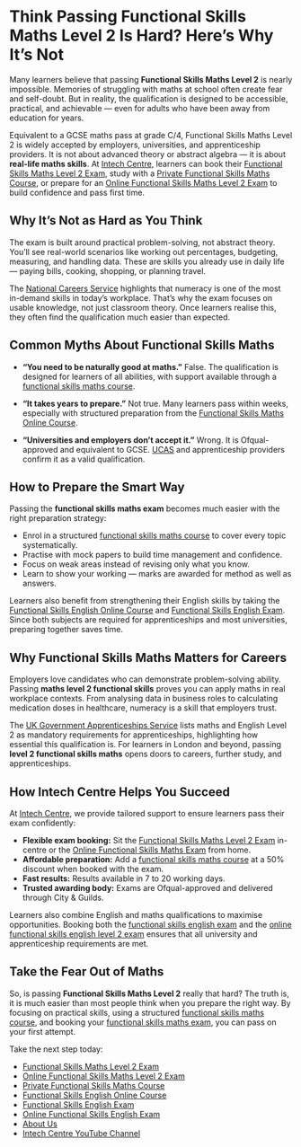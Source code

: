 # Think Passing Functional Skills Maths Level 2 Is Hard? Here’s Why It’s Not

Many learners believe that passing **Functional Skills Maths Level 2** is nearly impossible. Memories of struggling with maths at school often create fear and self-doubt. But in reality, the qualification is designed to be accessible, practical, and achievable — even for adults who have been away from education for years.

Equivalent to a GCSE maths pass at grade C/4, Functional Skills Maths Level 2 is widely accepted by employers, universities, and apprenticeship providers. It is not about advanced theory or abstract algebra — it is about **real-life maths skills**. At [Intech Centre](https://www.intechcentre.com/about-us/), learners can book their [Functional Skills Maths Level 2 Exam](https://www.intechcentre.com/courses/functional-skills-maths-level-2-exam/), study with a [Private Functional Skills Maths Course](https://www.intechcentre.com/courses/private-functional-skills-in-maths/), or prepare for an [Online Functional Skills Maths Level 2 Exam](https://www.intechcentre.com/courses/online-functional-skills-maths-level-2-exam-2/) to build confidence and pass first time.

## Why It’s Not as Hard as You Think

The exam is built around practical problem-solving, not abstract theory. You’ll see real-world scenarios like working out percentages, budgeting, measuring, and handling data. These are skills you already use in daily life — paying bills, cooking, shopping, or planning travel.

The [National Careers Service](https://nationalcareers.service.gov.uk/) highlights that numeracy is one of the most in-demand skills in today’s workplace. That’s why the exam focuses on usable knowledge, not just classroom theory. Once learners realise this, they often find the qualification much easier than expected.

## Common Myths About Functional Skills Maths

* **“You need to be naturally good at maths.”**
  False. The qualification is designed for learners of all abilities, with support available through a [functional skills maths course](https://www.intechcentre.com/courses/private-functional-skills-in-maths/).

* **“It takes years to prepare.”**
  Not true. Many learners pass within weeks, especially with structured preparation from the [Functional Skills Maths Online Course](https://www.intechcentre.com/courses/private-functional-skills-in-maths/).

* **“Universities and employers don’t accept it.”**
  Wrong. It is Ofqual-approved and equivalent to GCSE. [UCAS](https://www.ucas.com/) and apprenticeship providers confirm it as a valid qualification.

## How to Prepare the Smart Way

Passing the **functional skills maths exam** becomes much easier with the right preparation strategy:

* Enrol in a structured [functional skills maths course](https://www.intechcentre.com/courses/private-functional-skills-in-maths/) to cover every topic systematically.
* Practise with mock papers to build time management and confidence.
* Focus on weak areas instead of revising only what you know.
* Learn to show your working — marks are awarded for method as well as answers.

Learners also benefit from strengthening their English skills by taking the [Functional Skills English Online Course](https://www.intechcentre.com/courses/functional-skills-english-online-course/) and [Functional Skills English Exam](https://www.intechcentre.com/courses/functional-skills-english-level-2-exam/). Since both subjects are required for apprenticeships and most universities, preparing together saves time.

## Why Functional Skills Maths Matters for Careers

Employers love candidates who can demonstrate problem-solving ability. Passing **maths level 2 functional skills** proves you can apply maths in real workplace contexts. From analysing data in business roles to calculating medication doses in healthcare, numeracy is a skill that employers trust.

The [UK Government Apprenticeships Service](https://www.apprenticeships.gov.uk/) lists maths and English Level 2 as mandatory requirements for apprenticeships, highlighting how essential this qualification is. For learners in London and beyond, passing **level 2 functional skills maths** opens doors to careers, further study, and apprenticeships.

## How Intech Centre Helps You Succeed

At [Intech Centre](https://www.intechcentre.com/about-us/), we provide tailored support to ensure learners pass their exam confidently:

* **Flexible exam booking:** Sit the [Functional Skills Maths Level 2 Exam](https://www.intechcentre.com/courses/functional-skills-maths-level-2-exam/) in-centre or the [Online Functional Skills Maths Exam](https://www.intechcentre.com/courses/online-functional-skills-maths-level-2-exam-2/) from home.
* **Affordable preparation:** Add a [functional skills maths course](https://www.intechcentre.com/courses/private-functional-skills-in-maths/) at a 50% discount when booked with the exam.
* **Fast results:** Results available in 7 to 20 working days.
* **Trusted awarding body:** Exams are Ofqual-approved and delivered through City & Guilds.

Learners also combine English and maths qualifications to maximise opportunities. Booking both the [functional skills english exam](https://www.intechcentre.com/courses/functional-skills-english-level-2-exam/) and the [online functional skills english level 2 exam](https://www.intechcentre.com/courses/online-functional-skills-english-level-2-exam/) ensures that all university and apprenticeship requirements are met.

## Take the Fear Out of Maths

So, is passing **Functional Skills Maths Level 2** really that hard? The truth is, it is much easier than most people think when you prepare the right way. By focusing on practical skills, using a structured [functional skills maths course](https://www.intechcentre.com/courses/private-functional-skills-in-maths/), and booking your [functional skills maths exam](https://www.intechcentre.com/courses/functional-skills-maths-level-2-exam/), you can pass on your first attempt.

Take the next step today:

* [Functional Skills Maths Level 2 Exam](https://www.intechcentre.com/courses/functional-skills-maths-level-2-exam/)
* [Online Functional Skills Maths Level 2 Exam](https://www.intechcentre.com/courses/online-functional-skills-maths-level-2-exam-2/)
* [Private Functional Skills Maths Course](https://www.intechcentre.com/courses/private-functional-skills-in-maths/)
* [Functional Skills English Online Course](https://www.intechcentre.com/courses/functional-skills-english-online-course/)
* [Functional Skills English Exam](https://www.intechcentre.com/courses/functional-skills-english-level-2-exam/)
* [Online Functional Skills English Exam](https://www.intechcentre.com/courses/online-functional-skills-english-level-2-exam/)
* [About Us](https://www.intechcentre.com/about-us/)
* [Intech Centre YouTube Channel](https://www.youtube.com/@Intechcentre)


